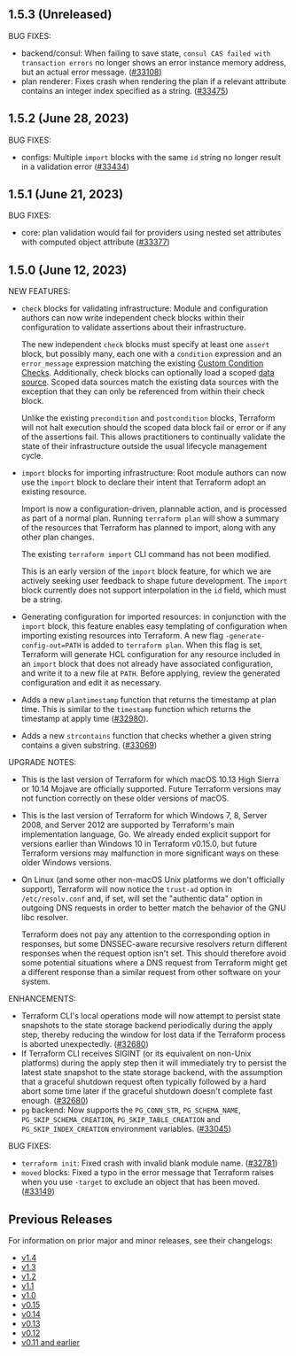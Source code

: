 ## 1.5.3 (Unreleased)

BUG FIXES:

* backend/consul: When failing to save state, `consul CAS failed with transaction errors` no longer shows an error instance memory address, but an actual error message. ([#33108](https://github.com/hashicorp/terraform/pull/33108))
* plan renderer: Fixes crash when rendering the plan if a relevant attribute contains an integer index specified as a string. ([#33475](https://github.com/hashicorp/terraform/issues/33475))

## 1.5.2 (June 28, 2023)

BUG FIXES:

* configs: Multiple `import` blocks with the same `id` string no longer result in a validation error ([#33434](https://github.com/hashicorp/terraform/issues/33434))

## 1.5.1 (June 21, 2023)

BUG FIXES:

* core: plan validation would fail for providers using nested set attributes with computed object attribute ([#33377](https://github.com/hashicorp/terraform/issues/33377))

## 1.5.0 (June 12, 2023)

NEW FEATURES:

* `check` blocks for validating infrastructure: Module and configuration authors can now write independent check blocks within their configuration to validate assertions about their infrastructure.

    The new independent `check` blocks must specify at least one `assert` block, but possibly many, each one with a `condition` expression and an `error_message` expression matching the existing [Custom Condition Checks](https://developer.hashicorp.com/terraform/language/v1.4.x/expressions/custom-conditions). 
    Additionally, check blocks can optionally load a scoped [data source](https://developer.hashicorp.com/terraform/language/v1.4.x/data-sources). Scoped data sources match the existing data sources with the exception that they can only be referenced from within their check block.

    Unlike the existing `precondition` and `postcondition` blocks, Terraform will not halt execution should the scoped data block fail or error or if any of the assertions fail. 
    This allows practitioners to continually validate the state of their infrastructure outside the usual lifecycle management cycle. 
    
* `import` blocks for importing infrastructure: Root module authors can now use the `import` block to declare their intent that Terraform adopt an existing resource. 
  
    Import is now a configuration-driven, plannable action, and is processed as part of a normal plan. Running `terraform plan` will show a summary of the resources that Terraform has planned to import, along with any other plan changes. 
    
    The existing `terraform import` CLI command has not been modified.
    
    This is an early version of the `import` block feature, for which we are actively seeking user feedback to shape future development. The `import` block currently does not support interpolation in the `id` field, which must be a string.

* Generating configuration for imported resources: in conjunction with the `import` block, this feature enables easy templating of configuration when importing existing resources into Terraform. A new flag `-generate-config-out=PATH` is added to `terraform plan`. When this flag is set, Terraform will generate HCL configuration for any resource included in an `import` block that does not already have associated configuration, and write it to a new file at `PATH`. Before applying, review the generated configuration and edit it as necessary.

* Adds a new `plantimestamp` function that returns the timestamp at plan time. This is similar to the `timestamp` function which returns the timestamp at apply time ([#32980](https://github.com/hashicorp/terraform/pull/32980)).
* Adds a new `strcontains` function that checks whether a given string contains a given substring. ([#33069](https://github.com/hashicorp/terraform/issues/33069))


UPGRADE NOTES:

* This is the last version of Terraform for which macOS 10.13 High Sierra or 10.14 Mojave are officially supported. Future Terraform versions may not function correctly on these older versions of macOS.
* This is the last version of Terraform for which Windows 7, 8, Server 2008, and Server 2012 are supported by Terraform's main implementation language, Go. We already ended explicit support for versions earlier than Windows 10 in Terraform v0.15.0, but future Terraform versions may malfunction in more significant ways on these older Windows versions.
* On Linux (and some other non-macOS Unix platforms we don't officially support), Terraform will now notice the `trust-ad` option in `/etc/resolv.conf` and, if set, will set the "authentic data" option in outgoing DNS requests in order to better match the behavior of the GNU libc resolver.

    Terraform does not pay any attention to the corresponding option in responses, but some DNSSEC-aware recursive resolvers return different responses when the request option isn't set. This should therefore avoid some potential situations where a DNS request from Terraform might get a different response than a similar request from other software on your system.

ENHANCEMENTS:

* Terraform CLI's local operations mode will now attempt to persist state snapshots to the state storage backend periodically during the apply step, thereby reducing the window for lost data if the Terraform process is aborted unexpectedly. ([#32680](https://github.com/hashicorp/terraform/issues/32680))
* If Terraform CLI receives SIGINT (or its equivalent on non-Unix platforms) during the apply step then it will immediately try to persist the latest state snapshot to the state storage backend, with the assumption that a graceful shutdown request often typically followed by a hard abort some time later if the graceful shutdown doesn't complete fast enough. ([#32680](https://github.com/hashicorp/terraform/issues/32680))
* `pg` backend: Now supports the `PG_CONN_STR`, `PG_SCHEMA_NAME`, `PG_SKIP_SCHEMA_CREATION`, `PG_SKIP_TABLE_CREATION` and `PG_SKIP_INDEX_CREATION` environment variables. ([#33045](https://github.com/hashicorp/terraform/issues/33045))

BUG FIXES:

* `terraform init`: Fixed crash with invalid blank module name. ([#32781](https://github.com/hashicorp/terraform/issues/32781))
* `moved` blocks: Fixed a typo in the error message that Terraform raises when you use `-target` to exclude an object that has been moved. ([#33149](https://github.com/hashicorp/terraform/issues/33149))

## Previous Releases

For information on prior major and minor releases, see their changelogs:

* [v1.4](https://github.com/hashicorp/terraform/blob/v1.4/CHANGELOG.md)
* [v1.3](https://github.com/hashicorp/terraform/blob/v1.3/CHANGELOG.md)
* [v1.2](https://github.com/hashicorp/terraform/blob/v1.2/CHANGELOG.md)
* [v1.1](https://github.com/hashicorp/terraform/blob/v1.1/CHANGELOG.md)
* [v1.0](https://github.com/hashicorp/terraform/blob/v1.0/CHANGELOG.md)
* [v0.15](https://github.com/hashicorp/terraform/blob/v0.15/CHANGELOG.md)
* [v0.14](https://github.com/hashicorp/terraform/blob/v0.14/CHANGELOG.md)
* [v0.13](https://github.com/hashicorp/terraform/blob/v0.13/CHANGELOG.md)
* [v0.12](https://github.com/hashicorp/terraform/blob/v0.12/CHANGELOG.md)
* [v0.11 and earlier](https://github.com/hashicorp/terraform/blob/v0.11/CHANGELOG.md)
